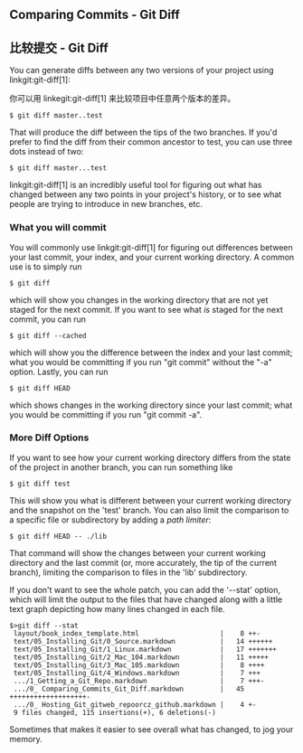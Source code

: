 ## Comparing Commits - Git Diff ##
## 比较提交 - Git Diff ##

You can generate diffs between any two versions of your project using
linkgit:git-diff[1]:

你可以用 linkegit:git-diff[1] 来比较项目中任意两个版本的差异。

    $ git diff master..test

That will produce the diff between the tips of the two branches.  If
you'd prefer to find the diff from their common ancestor to test, you
can use three dots instead of two:


    $ git diff master...test

linkgit:git-diff[1] is an incredibly useful tool for figuring out what has
changed between any two points in your project's history, or to see what
people are trying to introduce in new branches, etc.

### What you will commit ###

You will commonly use linkgit:git-diff[1] for figuring out differences between 
your last commit, your index, and your current working directory.
A common use is to simply run 
    
    $ git diff
    
which will show you changes in the working directory that are not yet 
staged for the next commit. 
If you want to see what _is_ staged for the next commit, you can run

    $ git diff --cached

which will show you the difference between the index and your last commit; 
what you would be committing if you run "git commit" without the "-a" option.
Lastly, you can run 

    $ git diff HEAD

which shows changes in the working directory since your last commit; 
what you would be committing if you run "git commit -a".

### More Diff Options ###

If you want to see how your current working directory differs from the state of
the project in another branch, you can run something like

    $ git diff test
    
This will show you what is different between your current working directory
and the snapshot on the 'test' branch.  You can also limit the comparison to a
specific file or subdirectory by adding a *path limiter*:

    $ git diff HEAD -- ./lib 

That command will show the changes between your current working directory and
the last commit (or, more accurately, the tip of the current branch), limiting
the comparison to files in the 'lib' subdirectory.

If you don't want to see the whole patch, you can add the '--stat' option,
which will limit the output to the files that have changed along with a little
text graph depicting how many lines changed in each file.

    $>git diff --stat
     layout/book_index_template.html                    |    8 ++-
     text/05_Installing_Git/0_Source.markdown           |   14 ++++++
     text/05_Installing_Git/1_Linux.markdown            |   17 +++++++
     text/05_Installing_Git/2_Mac_104.markdown          |   11 +++++
     text/05_Installing_Git/3_Mac_105.markdown          |    8 ++++
     text/05_Installing_Git/4_Windows.markdown          |    7 +++
     .../1_Getting_a_Git_Repo.markdown                  |    7 +++-
     .../0_ Comparing_Commits_Git_Diff.markdown         |   45 +++++++++++++++++++-
     .../0_ Hosting_Git_gitweb_repoorcz_github.markdown |    4 +-
     9 files changed, 115 insertions(+), 6 deletions(-)

Sometimes that makes it easier to see overall what has changed, to jog your memory.
